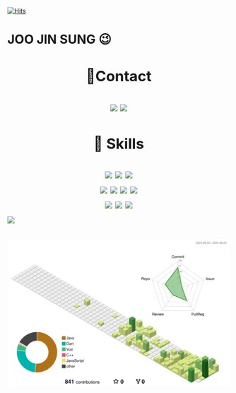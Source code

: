 [![Hits](https://hits.seeyoufarm.com/api/count/incr/badge.svg?url=https%3A%2F%2Fgithub.com%2FJoojinsung&count_bg=%238C9FE1&title_bg=%2316AC7D&icon=&icon_color=%239C1B1B&title=hits&edge_flat=false)](https://hits.seeyoufarm.com)
<h1>JOO JIN SUNG 😉
</div>



<div align="center">
  <h3>📱Contact</h3>
     <a><img src="https://img.shields.io/badge/Gmail-D14836?style=for-the-badge&logo=gmail&logoColor=white"/></a>
  <a><img src="https://img.shields.io/badge/Instagram-E4405F?style=for-the-badge&logo=instagram&logoColor=white"/></a></div>
</div>
<div align="center">
</div>

<div align="center">
  <h3>🚀 Skills</h3>
</div>
<div align="center">
    <a><img src="https://img.shields.io/badge/Java-ED8B00?style=for-the-badge&logo=openjdk&logoColor=white"/></a>
  <a><img src="https://img.shields.io/badge/SpringBoot-6DB33F?style=for-the-badge&logo=springBoot&logoColor=white"/></a>
   <a><img src="https://img.shields.io/badge/Kotlin-0095D5?&style=for-the-badge&logo=kotlin&logoColor=white"/></a>
  <br>
    <a><img src="https://img.shields.io/badge/HTML5-E34F26?style=for-the-badge&logo=html5&logoColor=white"/></a>
 <a><img src="https://img.shields.io/badge/CSS3-1572B6?style=for-the-badge&logo=css3&logoColor=white"/></a>
    <a><img src="https://img.shields.io/badge/JavaScript-F7DF1E?style=for-the-badge&logo=JavaScript&logoColor=white"/></a>
  <a><img src="https://img.shields.io/badge/Vue.js-35495E?style=for-the-badge&logo=vue.js&logoColor=4FC08D"/></a>
  <br>
    <a><img src="https://img.shields.io/badge/Amazon_AWS-FF9900?style=for-the-badge&logo=amazonaws&logoColor=white"/></a>
    <a><img src="https://img.shields.io/badge/MySQL-00000F?style=for-the-badge&logo=mysql&logoColor=white"/></a>
<a><img src="https://img.shields.io/badge/redis-%23DD0031.svg?&style=for-the-badge&logo=redis&logoColor=white"/></a>
</div>
<img src="https://github-readme-stats.vercel.app/api?username=joojinsung&show_icons=true">

![](profile-3d-contrib/profile-green-animate.svg)
